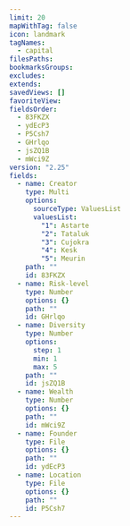 ```yaml
---
limit: 20
mapWithTag: false
icon: landmark
tagNames:
  - capital
filesPaths: 
bookmarksGroups: 
excludes: 
extends: 
savedViews: []
favoriteView: 
fieldsOrder:
  - 83FKZX
  - ydEcP3
  - P5Csh7
  - GHrlqo
  - jsZQ1B
  - mWci9Z
version: "2.25"
fields:
  - name: Creator
    type: Multi
    options:
      sourceType: ValuesList
      valuesList:
        "1": Astarte
        "2": Tataluk
        "3": Cujokra
        "4": Kesk
        "5": Meurin
    path: ""
    id: 83FKZX
  - name: Risk-level
    type: Number
    options: {}
    path: ""
    id: GHrlqo
  - name: Diversity
    type: Number
    options:
      step: 1
      min: 1
      max: 5
    path: ""
    id: jsZQ1B
  - name: Wealth
    type: Number
    options: {}
    path: ""
    id: mWci9Z
  - name: Founder
    type: File
    options: {}
    path: ""
    id: ydEcP3
  - name: Location
    type: File
    options: {}
    path: ""
    id: P5Csh7
---
```

